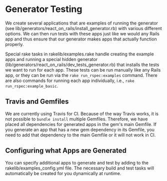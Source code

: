 # Generator Testing

We create several applications that are examples of running the generator (see lib/generators/react_on_rails/install_generator.rb) with various different options. We can then run tests with these apps just like we would any Rails app and thus ensure that our generator makes apps that actually function properly.

Special rake tasks in rakelib/examples.rake handle creating the example apps and running a special hidden generator (lib/generators/react_on_rails/dev_tests_generator.rb) that installs the tests we want to run for each app. These tests can be run manually like any Rails app, or they can be run via the `rake run_rspec:examples` command. There are also commands for running each app individually, i.e., `rake run_rspec:example_basic`.

## Travis and Gemfiles

We are currently using Travis for CI. Because of the way Travis works, it is not possible to `bundle install` multiple Gemfiles. Therefore, we have placed all dependencies for generated apps in the gem's main Gemfile. If you generate an app that has a new gem dependency in its Gemfile, you need to add that dependency to the main Gemfile or it will not work in CI.

## Configuring what Apps are Generated

You can specify additional apps to generate and test by adding to the rakelib/examples_config.yml file. The necessary build and test tasks will automatically be created for you dynamically at runtime.
